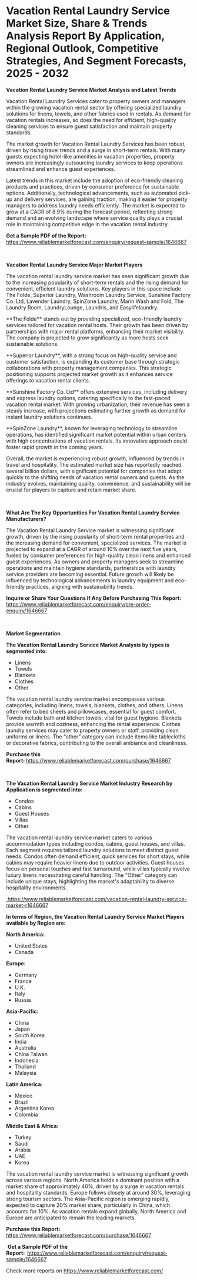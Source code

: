 <p><h1>Vacation Rental Laundry Service Market Size, Share & Trends Analysis Report By Application, Regional Outlook, Competitive Strategies, And Segment Forecasts, 2025 - 2032</h1></p><p><strong>Vacation Rental Laundry Service Market Analysis and Latest Trends</strong></p>
<p><p>Vacation Rental Laundry Services cater to property owners and managers within the growing vacation rental sector by offering specialized laundry solutions for linens, towels, and other fabrics used in rentals. As demand for vacation rentals increases, so does the need for efficient, high-quality cleaning services to ensure guest satisfaction and maintain property standards.</p><p>The market growth for Vacation Rental Laundry Services has been robust, driven by rising travel trends and a surge in short-term rentals. With many guests expecting hotel-like amenities in vacation properties, property owners are increasingly outsourcing laundry services to keep operations streamlined and enhance guest experiences. </p><p>Latest trends in this market include the adoption of eco-friendly cleaning products and practices, driven by consumer preference for sustainable options. Additionally, technological advancements, such as automated pick-up and delivery services, are gaining traction, making it easier for property managers to address laundry needs efficiently. The market is expected to grow at a CAGR of 8.9% during the forecast period, reflecting strong demand and an evolving landscape where service quality plays a crucial role in maintaining competitive edge in the vacation rental industry.</p></p>
<p><strong>Get a Sample PDF of the Report:&nbsp;</strong> <a href="https://www.reliablemarketforecast.com/enquiry/request-sample/1646667?utm_campaign=2478&utm_medium=2&utm_source=Github&utm_content=ia&utm_term=11032025&utm_id=vacation-rental-laundry-service">https://www.reliablemarketforecast.com/enquiry/request-sample/1646667</a></p>
<p>&nbsp;</p>
<p><strong>Vacation Rental Laundry Service Major Market Players</strong></p>
<p><p>The vacation rental laundry service market has seen significant growth due to the increasing popularity of short-term rentals and the rising demand for convenient, efficient laundry solutions. Key players in this space include The Folde, Superior Laundry, Washroom Laundry Service, Sunshine Factory Co. Ltd, Lavender Laundry, SpinZone Laundry, Marin Wash and Fold, The Laundry Room, LaundryLounge, Laundris, and Easylifelaundry.</p><p>**The Folde** stands out by providing specialized, eco-friendly laundry services tailored for vacation rental hosts. Their growth has been driven by partnerships with major rental platforms, enhancing their market visibility. The company is projected to grow significantly as more hosts seek sustainable solutions.</p><p>**Superior Laundry**, with a strong focus on high-quality service and customer satisfaction, is expanding its customer base through strategic collaborations with property management companies. This strategic positioning supports projected market growth as it enhances service offerings to vacation rental clients. </p><p>**Sunshine Factory Co. Ltd** offers extensive services, including delivery and express laundry options, catering specifically to the fast-paced vacation rental market. With growing urbanization, their revenue has seen a steady increase, with projections estimating further growth as demand for instant laundry solutions continues.</p><p>**SpinZone Laundry**, known for leveraging technology to streamline operations, has identified significant market potential within urban centers with high concentrations of vacation rentals. Its innovative approach could foster rapid growth in the coming years.</p><p>Overall, the market is experiencing robust growth, influenced by trends in travel and hospitality. The estimated market size has reportedly reached several billion dollars, with significant potential for companies that adapt quickly to the shifting needs of vacation rental owners and guests. As the industry evolves, maintaining quality, convenience, and sustainability will be crucial for players to capture and retain market share.</p></p>
<p>&nbsp;</p>
<p><strong>What Are The Key Opportunities For Vacation Rental Laundry Service Manufacturers?</strong></p>
<p><p>The Vacation Rental Laundry Service market is witnessing significant growth, driven by the rising popularity of short-term rental properties and the increasing demand for convenient, specialized services. The market is projected to expand at a CAGR of around 10% over the next five years, fueled by consumer preferences for high-quality clean linens and enhanced guest experiences. As owners and property managers seek to streamline operations and maintain hygiene standards, partnerships with laundry service providers are becoming essential. Future growth will likely be influenced by technological advancements in laundry equipment and eco-friendly practices, aligning with sustainability trends.</p></p>
<p><strong>Inquire or Share Your Questions If Any Before Purchasing This Report:</strong> <a href="https://www.reliablemarketforecast.com/enquiry/pre-order-enquiry/1646667?utm_campaign=2478&utm_medium=2&utm_source=Github&utm_content=ia&utm_term=11032025&utm_id=vacation-rental-laundry-service">https://www.reliablemarketforecast.com/enquiry/pre-order-enquiry/1646667</a></p>
<p>&nbsp;</p>
<p><strong>Market Segmentation</strong></p>
<p><strong>The Vacation Rental Laundry Service Market Analysis by types is segmented into:</strong></p>
<p><ul><li>Linens</li><li>Towels</li><li>Blankets</li><li>Clothes</li><li>Other</li></ul></p>
<p><p>The vacation rental laundry service market encompasses various categories, including linens, towels, blankets, clothes, and others. Linens often refer to bed sheets and pillowcases, essential for guest comfort. Towels include bath and kitchen towels, vital for guest hygiene. Blankets provide warmth and coziness, enhancing the rental experience. Clothes laundry services may cater to property owners or staff, providing clean uniforms or linens. The “other” category can include items like tablecloths or decorative fabrics, contributing to the overall ambiance and cleanliness.</p></p>
<p><strong>Purchase this Report:&nbsp;</strong><a href="https://www.reliablemarketforecast.com/purchase/1646667?utm_campaign=2478&utm_medium=2&utm_source=Github&utm_content=ia&utm_term=11032025&utm_id=vacation-rental-laundry-service">https://www.reliablemarketforecast.com/purchase/1646667</a></p>
<p>&nbsp;</p>
<p><strong>The Vacation Rental Laundry Service Market Industry Research by Application is segmented into:</strong></p>
<p><ul><li>Condos</li><li>Cabins</li><li>Guest Houses</li><li>Villas</li><li>Other</li></ul></p>
<p><p>The vacation rental laundry service market caters to various accommodation types including condos, cabins, guest houses, and villas. Each segment requires tailored laundry solutions to meet distinct guest needs. Condos often demand efficient, quick services for short stays, while cabins may require heavier linens due to outdoor activities. Guest houses focus on personal touches and fast turnaround, while villas typically involve luxury linens necessitating careful handling. The "Other" category can include unique stays, highlighting the market's adaptability to diverse hospitality environments.</p></p>
<p><a href="https://www.reliablemarketforecast.com/vacation-rental-laundry-service-market-r1646667?utm_campaign=2478&utm_medium=2&utm_source=Github&utm_content=ia&utm_term=11032025&utm_id=vacation-rental-laundry-service">&nbsp;https://www.reliablemarketforecast.com/vacation-rental-laundry-service-market-r1646667</a></p>
<p><strong>In terms of Region, the Vacation Rental Laundry Service Market Players available by Region are:</strong></p>
<p>
    <p> <strong> North America: </strong>
        <ul>
            <li>United States</li>
            <li>Canada</li>
        </ul>
        </p> 
    <p> <strong> Europe: </strong>
        <ul>
            <li>Germany</li>
            <li>France</li>
            <li>U.K.</li>
            <li>Italy</li>
            <li>Russia</li>
        </ul>
        </p> 
    <p> <strong> Asia-Pacific: </strong>
        <ul>
            <li>China</li>
            <li>Japan</li>
            <li>South Korea</li>
            <li>India</li>
            <li>Australia</li>
            <li>China Taiwan</li>
            <li>Indonesia</li>
            <li>Thailand</li>
            <li>Malaysia</li>
        </ul>
        </p> 
    <p> <strong> Latin America: </strong>
        <ul>
            <li>Mexico</li>
            <li>Brazil</li>
            <li>Argentina Korea</li>
            <li>Colombia</li>
        </ul>
        </p> 
    <p> <strong> Middle East & Africa: </strong>
        <ul>
            <li>Turkey</li>
            <li>Saudi</li>
            <li>Arabia</li>
            <li>UAE</li>
            <li>Korea</li>
        </ul>
    </p>
    </p>
<p><p>The vacation rental laundry service market is witnessing significant growth across various regions. North America holds a dominant position with a market share of approximately 40%, driven by a surge in vacation rentals and hospitality standards. Europe follows closely at around 30%, leveraging strong tourism sectors. The Asia-Pacific region is emerging rapidly, expected to capture 20% market share, particularly in China, which accounts for 10%. As vacation rentals expand globally, North America and Europe are anticipated to remain the leading markets.</p></p>
<p><strong>Purchase this Report: </strong><a href="https://www.reliablemarketforecast.com/purchase/1646667?utm_campaign=2478&utm_medium=2&utm_source=Github&utm_content=ia&utm_term=11032025&utm_id=vacation-rental-laundry-service">https://www.reliablemarketforecast.com/purchase/1646667</a></p>
<p>&nbsp;<strong>Get a Sample PDF of the Report:&nbsp;&nbsp;</strong><a href="https://www.reliablemarketforecast.com/enquiry/request-sample/1646667?utm_campaign=2478&utm_medium=2&utm_source=Github&utm_content=ia&utm_term=11032025&utm_id=vacation-rental-laundry-service">https://www.reliablemarketforecast.com/enquiry/request-sample/1646667</a></p>
<p><strong></strong></p>
<p>Check more reports on <a href="https://www.reliablemarketforecast.com/?utm_campaign=2478&utm_medium=2&utm_source=Github&utm_content=ia&utm_term=11032025&utm_id=vacation-rental-laundry-service">https://www.reliablemarketforecast.com/</a></p>